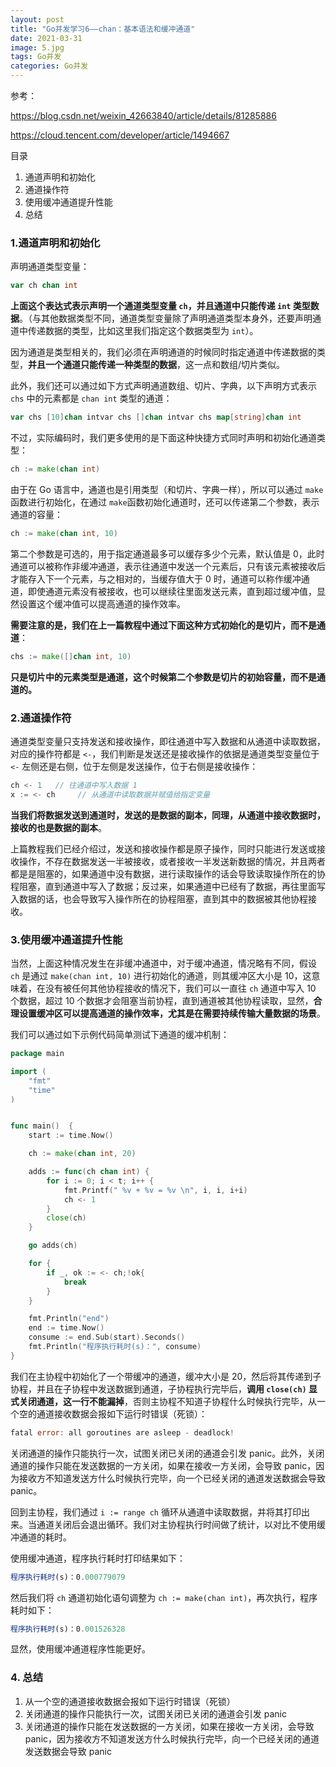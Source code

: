 ```yaml
---
layout: post
title: "Go并发学习6——chan：基本语法和缓冲通道"
date: 2021-03-31
image: 5.jpg
tags: Go并发
categories: Go并发
---
```




参考：

https://blog.csdn.net/weixin_42663840/article/details/81285886

https://cloud.tencent.com/developer/article/1494667



目录

1. 通道声明和初始化
2. 通道操作符
3. 使用缓冲通道提升性能
4. 总结 



### 1.通道声明和初始化

声明通道类型变量：

```go
var ch chan int

```

**上面这个表达式表示声明一个通道类型变量 `ch`，并且通道中只能传递 `int` 类型数据**。（与其他数据类型不同，通道类型变量除了声明通道类型本身外，还要声明通道中传递数据的类型，比如这里我们指定这个数据类型为 `int`）。

因为通道是类型相关的，我们必须在声明通道的时候同时指定通道中传递数据的类型，**并且一个通道只能传递一种类型的数据**，这一点和数组/切片类似。

此外，我们还可以通过如下方式声明通道数组、切片、字典，以下声明方式表示 `chs` 中的元素都是 `chan int` 类型的通道：

```go
var chs [10]chan intvar chs []chan intvar chs map[string]chan int

```

不过，实际编码时，我们更多使用的是下面这种快捷方式同时声明和初始化通道类型：

```go
ch := make(chan int)

```

由于在 Go 语言中，通道也是引用类型（和切片、字典一样），所以可以通过 `make` 函数进行初始化，在通过 `make`函数初始化通道时，还可以传递第二个参数，表示通道的容量：

```go
ch := make(chan int, 10)

```

第二个参数是可选的，用于指定通道最多可以缓存多少个元素，默认值是 0，此时通道可以被称作非缓冲通道，表示往通道中发送一个元素后，只有该元素被接收后才能存入下一个元素，与之相对的，当缓存值大于 0  时，通道可以称作缓冲通道，即使通道元素没有被接收，也可以继续往里面发送元素，直到超过缓冲值，显然设置这个缓冲值可以提高通道的操作效率。

**需要注意的是，我们在上一篇教程中通过下面这种方式初始化的是切片，而不是通道**：

```go
chs := make([]chan int, 10)

```

**只是切片中的元素类型是通道，这个时候第二个参数是切片的初始容量，而不是通道的。**

### 2.通道操作符

通道类型变量只支持发送和接收操作，即往通道中写入数据和从通道中读取数据，对应的操作符都是 `<-`，我们判断是发送还是接收操作的依据是通道类型变量位于 `<-` 左侧还是右侧，位于左侧是发送操作，位于右侧是接收操作：

```go
ch <- 1   // 往通道中写入数据 1
x := <- ch     // 从通道中读取数据并赋值给指定变量

```

**当我们将数据发送到通道时，发送的是数据的副本，同理，从通道中接收数据时，接收的也是数据的副本**。

上篇教程我们已经介绍过，发送和接收操作都是原子操作，同时只能进行发送或接收操作，不存在数据发送一半被接收，或者接收一半发送新数据的情况，并且两者都是是阻塞的，如果通道中没有数据，进行读取操作的话会导致读取操作所在的协程阻塞，直到通道中写入了数据；反过来，如果通道中已经有了数据，再往里面写入数据的话，也会导致写入操作所在的协程阻塞，直到其中的数据被其他协程接收。

### 3.使用缓冲通道提升性能

当然，上面这种情况发生在非缓冲通道中，对于缓冲通道，情况略有不同，假设 `ch` 是通过 `make(chan int, 10)` 进行初始化的通道，则其缓冲区大小是 10，这意味着，在没有被任何其他协程接收的情况下，我们可以一直往 `ch` 通道中写入 10 个数据，超过 10 个数据才会阻塞当前协程，直到通道被其他协程读取，显然，**合理设置缓冲区可以提高通道的操作效率，尤其是在需要持续传输大量数据的场景**。

我们可以通过如下示例代码简单测试下通道的缓冲机制：

```go
package main

import (
    "fmt"
    "time"
)


func main()  {
    start := time.Now()

    ch := make(chan int, 20)

    adds := func(ch chan int) {
        for i := 0; i < t; i++ {
            fmt.Printf(" %v + %v = %v \n", i, i, i+i)
            ch <- 1
        }
        close(ch)
    }

    go adds(ch)

    for {
        if _, ok := <- ch;!ok{
            break
        }
    }

    fmt.Println("end")
    end := time.Now()
    consume := end.Sub(start).Seconds()
    fmt.Println("程序执行耗时(s)：", consume)
}

```

我们在主协程中初始化了一个带缓冲的通道，缓冲大小是 20，然后将其传递到子协程，并且在子协程中发送数据到通道，子协程执行完毕后，**调用 `close(ch)` 显式关闭通道，这一行不能漏掉**，否则主协程不知道子协程什么时候执行完毕，从一个空的通道接收数据会报如下运行时错误（死锁）：

```go
fatal error: all goroutines are asleep - deadlock!

```

关闭通道的操作只能执行一次，试图关闭已关闭的通道会引发 panic。此外，关闭通道的操作只能在发送数据的一方关闭，如果在接收一方关闭，会导致 panic，因为接收方不知道发送方什么时候执行完毕，向一个已经关闭的通道发送数据会导致 panic。

回到主协程，我们通过 `i := range ch` 循环从通道中读取数据，并将其打印出来。当通道关闭后会退出循环。我们对主协程执行时间做了统计，以对比不使用缓冲通道的耗时。

使用缓冲通道，程序执行耗时打印结果如下：

```javascript
程序执行耗时(s)：0.000779079
```

然后我们将 `ch` 通道初始化语句调整为 `ch := make(chan int)`，再次执行，程序耗时如下：

```javascript
程序执行耗时(s)：0.001526328
```

显然，使用缓冲通道程序性能更好。



### 4. 总结 

1. 从一个空的通道接收数据会报如下运行时错误（死锁）
2. 关闭通道的操作只能执行一次，试图关闭已关闭的通道会引发 panic
3. 关闭通道的操作只能在发送数据的一方关闭，如果在接收一方关闭，会导致 panic，因为接收方不知道发送方什么时候执行完毕，向一个已经关闭的通道发送数据会导致 panic
